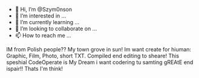- 👋 Hi, I’m @Szym0nson
- 👀 I’m interested in ...
- 🌱 I’m currently learning ...
- 💞️ I’m looking to collaborate on ...
- 📫 How to reach me ...

<!---
Szym0nson/Szym0nson is a ✨ special ✨ repository because its `README.md` (this file) appears on your GitHub profile.
You can click the Preview link to take a look at your changes.
--->
IM from Polish people??
My town grove in sun!
Im want create for hiuman:
Graphic, Film, Photo, short TXT.
Compiled end editing to sheare!
This speshial CodeOperate is My Dream
i want codering tu samting gREAtE end ispair!!
Thats I'm think!
